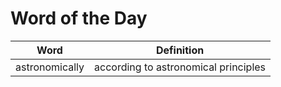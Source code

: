 # Word of the Day

|Word|Definition|
|---|---|
|astronomically|according to astronomical principles|